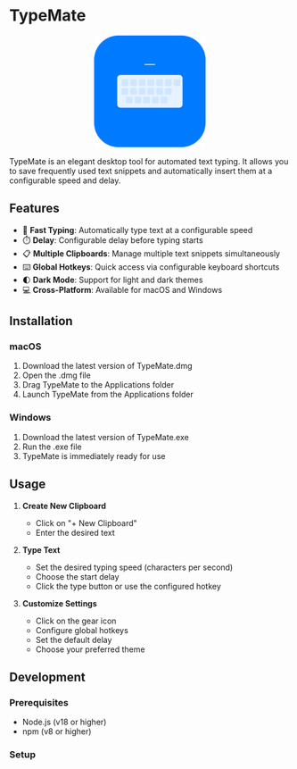 # TypeMate

<p align="center">
  <img src="build/icon.svg" width="200" alt="TypeMate Logo">
</p>

TypeMate is an elegant desktop tool for automated text typing. It allows you to save frequently used text snippets and automatically insert them at a configurable speed and delay.

## Features

- 🚀 **Fast Typing**: Automatically type text at a configurable speed
- ⏱️ **Delay**: Configurable delay before typing starts
- 📋 **Multiple Clipboards**: Manage multiple text snippets simultaneously
- ⌨️ **Global Hotkeys**: Quick access via configurable keyboard shortcuts
- 🌓 **Dark Mode**: Support for light and dark themes
- 💻 **Cross-Platform**: Available for macOS and Windows

## Installation

### macOS
1. Download the latest version of TypeMate.dmg
2. Open the .dmg file
3. Drag TypeMate to the Applications folder
4. Launch TypeMate from the Applications folder

### Windows
1. Download the latest version of TypeMate.exe
2. Run the .exe file
3. TypeMate is immediately ready for use

## Usage

1. **Create New Clipboard**
   - Click on "+ New Clipboard"
   - Enter the desired text

2. **Type Text**
   - Set the desired typing speed (characters per second)
   - Choose the start delay
   - Click the type button or use the configured hotkey

3. **Customize Settings**
   - Click on the gear icon
   - Configure global hotkeys
   - Set the default delay
   - Choose your preferred theme

## Development

### Prerequisites
- Node.js (v18 or higher)
- npm (v8 or higher)

### Setup